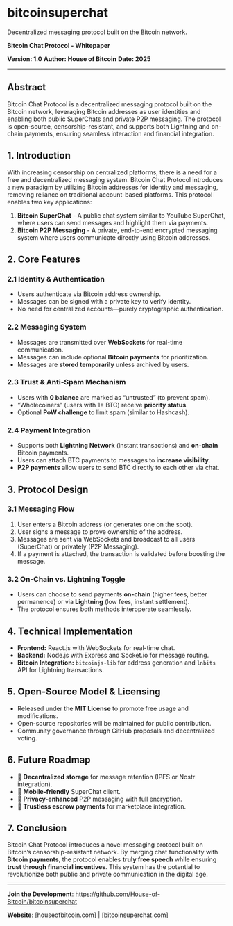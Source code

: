 # bitcoinsuperchat
Decentralized messaging protocol built on the Bitcoin network.


**Bitcoin Chat Protocol - Whitepaper**

**Version: 1.0**
**Author: House of Bitcoin**
**Date: 2025**

---

## **Abstract**
Bitcoin Chat Protocol is a decentralized messaging protocol built on the Bitcoin network, leveraging Bitcoin addresses as user identities and enabling both public SuperChats and private P2P messaging. The protocol is open-source, censorship-resistant, and supports both Lightning and on-chain payments, ensuring seamless interaction and financial integration.

## **1. Introduction**
With increasing censorship on centralized platforms, there is a need for a free and decentralized messaging system. Bitcoin Chat Protocol introduces a new paradigm by utilizing Bitcoin addresses for identity and messaging, removing reliance on traditional account-based platforms. This protocol enables two key applications:

1. **Bitcoin SuperChat** - A public chat system similar to YouTube SuperChat, where users can send messages and highlight them via payments.
2. **Bitcoin P2P Messaging** - A private, end-to-end encrypted messaging system where users communicate directly using Bitcoin addresses.

## **2. Core Features**
### **2.1 Identity & Authentication**
- Users authenticate via Bitcoin address ownership.
- Messages can be signed with a private key to verify identity.
- No need for centralized accounts—purely cryptographic authentication.

### **2.2 Messaging System**
- Messages are transmitted over **WebSockets** for real-time communication.
- Messages can include optional **Bitcoin payments** for prioritization.
- Messages are **stored temporarily** unless archived by users.

### **2.3 Trust & Anti-Spam Mechanism**
- Users with **0 balance** are marked as “untrusted” (to prevent spam).
- “Wholecoiners” (users with 1+ BTC) receive **priority status**.
- Optional **PoW challenge** to limit spam (similar to Hashcash).

### **2.4 Payment Integration**
- Supports both **Lightning Network** (instant transactions) and **on-chain** Bitcoin payments.
- Users can attach BTC payments to messages to **increase visibility**.
- **P2P payments** allow users to send BTC directly to each other via chat.

## **3. Protocol Design**
### **3.1 Messaging Flow**
1. User enters a Bitcoin address (or generates one on the spot).
2. User signs a message to prove ownership of the address.
3. Messages are sent via WebSockets and broadcast to all users (SuperChat) or privately (P2P Messaging).
4. If a payment is attached, the transaction is validated before boosting the message.

### **3.2 On-Chain vs. Lightning Toggle**
- Users can choose to send payments **on-chain** (higher fees, better permanence) or via **Lightning** (low fees, instant settlement).
- The protocol ensures both methods interoperate seamlessly.

## **4. Technical Implementation**
- **Frontend:** React.js with WebSockets for real-time chat.
- **Backend:** Node.js with Express and Socket.io for message routing.
- **Bitcoin Integration:** `bitcoinjs-lib` for address generation and `lnbits` API for Lightning transactions.

## **5. Open-Source Model & Licensing**
- Released under the **MIT License** to promote free usage and modifications.
- Open-source repositories will be maintained for public contribution.
- Community governance through GitHub proposals and decentralized voting.

## **6. Future Roadmap**
- 🔹 **Decentralized storage** for message retention (IPFS or Nostr integration).
- 🔹 **Mobile-friendly** SuperChat client.
- 🔹 **Privacy-enhanced** P2P messaging with full encryption.
- 🔹 **Trustless escrow payments** for marketplace integration.

## **7. Conclusion**
Bitcoin Chat Protocol introduces a novel messaging protocol built on Bitcoin’s censorship-resistant network. By merging chat functionality with **Bitcoin payments**, the protocol enables **truly free speech** while ensuring **trust through financial incentives**. This system has the potential to revolutionize both public and private communication in the digital age.

---

**Join the Development**: https://github.com/House-of-Bitcoin/bitcoinsuperchat

**Website**: [houseofbitcoin.com] | [bitcoinsuperchat.com]

